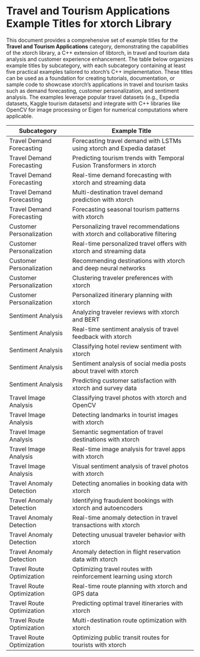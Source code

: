 # Travel and Tourism Applications Example Titles for xtorch Library

This document provides a comprehensive set of example titles for the **Travel and Tourism Applications** category, demonstrating the capabilities of the xtorch library, a C++ extension of libtorch, in travel and tourism data analysis and customer experience enhancement. The table below organizes example titles by subcategory, with each subcategory containing at least five practical examples tailored to xtorch’s C++ implementation. These titles can be used as a foundation for creating tutorials, documentation, or sample code to showcase xtorch’s applications in travel and tourism tasks such as demand forecasting, customer personalization, and sentiment analysis. The examples leverage popular travel datasets (e.g., Expedia datasets, Kaggle tourism datasets) and integrate with C++ libraries like OpenCV for image processing or Eigen for numerical computations where applicable.

| **Subcategory**                     | **Example Title**                                                                 |
|-------------------------------------|-----------------------------------------------------------------------------------|
| Travel Demand Forecasting          | Forecasting travel demand with LSTMs using xtorch and Expedia dataset             |
| Travel Demand Forecasting          | Predicting tourism trends with Temporal Fusion Transformers in xtorch             |
| Travel Demand Forecasting          | Real-time demand forecasting with xtorch and streaming data                      |
| Travel Demand Forecasting          | Multi-destination travel demand prediction with xtorch                            |
| Travel Demand Forecasting          | Forecasting seasonal tourism patterns with xtorch                                 |
| Customer Personalization            | Personalizing travel recommendations with xtorch and collaborative filtering      |
| Customer Personalization            | Real-time personalized travel offers with xtorch and streaming data              |
| Customer Personalization            | Recommending destinations with xtorch and deep neural networks                    |
| Customer Personalization            | Clustering traveler preferences with xtorch                                       |
| Customer Personalization            | Personalized itinerary planning with xtorch                                       |
| Sentiment Analysis                 | Analyzing traveler reviews with xtorch and BERT                                   |
| Sentiment Analysis                 | Real-time sentiment analysis of travel feedback with xtorch                       |
| Sentiment Analysis                 | Classifying hotel review sentiment with xtorch                                    |
| Sentiment Analysis                 | Sentiment analysis of social media posts about travel with xtorch                 |
| Sentiment Analysis                 | Predicting customer satisfaction with xtorch and survey data                      |
| Travel Image Analysis              | Classifying travel photos with xtorch and OpenCV                                  |
| Travel Image Analysis              | Detecting landmarks in tourist images with xtorch                                 |
| Travel Image Analysis              | Semantic segmentation of travel destinations with xtorch                          |
| Travel Image Analysis              | Real-time image analysis for travel apps with xtorch                              |
| Travel Image Analysis              | Visual sentiment analysis of travel photos with xtorch                            |
| Travel Anomaly Detection           | Detecting anomalies in booking data with xtorch                                   |
| Travel Anomaly Detection           | Identifying fraudulent bookings with xtorch and autoencoders                      |
| Travel Anomaly Detection           | Real-time anomaly detection in travel transactions with xtorch                    |
| Travel Anomaly Detection           | Detecting unusual traveler behavior with xtorch                                   |
| Travel Anomaly Detection           | Anomaly detection in flight reservation data with xtorch                          |
| Travel Route Optimization          | Optimizing travel routes with reinforcement learning using xtorch                 |
| Travel Route Optimization          | Real-time route planning with xtorch and GPS data                                |
| Travel Route Optimization          | Predicting optimal travel itineraries with xtorch                                 |
| Travel Route Optimization          | Multi-destination route optimization with xtorch                                 |
| Travel Route Optimization          | Optimizing public transit routes for tourists with xtorch                         |